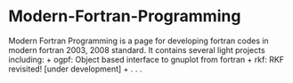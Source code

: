 # Modern-Fortran-Programming
Modern Fortran Programming is a page for developing fortran codes in modern fortran 2003, 2008 standard. It contains several light projects including: + ogpf: Object based interface to gnuplot from fortran + rkf: RKF revisited! [under development] + . . .
